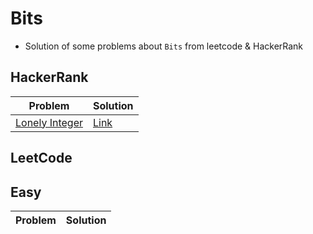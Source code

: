 # Bits
- Solution of some problems about  `Bits` from leetcode & HackerRank

<p>

## HackerRank
|Problem|Solution|
|-------|--------|
|[Lonely Integer](https://www.hackerrank.com/challenges/lonely-integer/problem)|[Link](/Bits/Solutions/HackerRank/lonely_integer.cpp)|

</p>

## LeetCode
<p>

## Easy
|Problem|Solution|
|-------|--------|


</p> 
